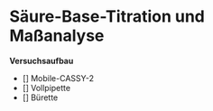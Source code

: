 # Säure-Base-Titration und Maßanalyse
**Versuchsaufbau**
- [] Mobile-CASSY-2
- [] Vollpipette
- [] Bürette
